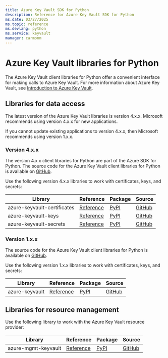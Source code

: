 ```yaml
---
title: Azure Key Vault SDK for Python
description: Reference for Azure Key Vault SDK for Python
ms.date: 03/27/2025
ms.topic: reference
ms.devlang: python
ms.service: keyvault
manager: carmonm
---
```

# Azure Key Vault libraries for Python

The Azure Key Vault client libraries for Python offer a convenient interface for making calls to Azure Key Vault. For more information about Azure Key Vault, see [Introduction to Azure Key Vault](https://docs.microsoft.com/azure/key-vault/general/overview).

## Libraries for data access

The latest version of the Azure Key Vault libraries is version 4.x.x. Microsoft recommends using version 4.x.x for new applications.

If you cannot update existing applications to version 4.x.x, then Microsoft recommends using version 1.x.x.

### Version 4.x.x

The version 4.x.x client libraries for Python are part of the Azure SDK for Python. The source code for the Azure Key Vault client libraries for Python is available on [GitHub](https://github.com/Azure/azure-sdk-for-python/tree/master/sdk/keyvault).

Use the following version 4.x.x libraries to work with certificates, keys, and secrets:

| Library | Reference | Package | Source |
|----------------------------------------|-------------------------------------------------------------|-----------------------------------------------------------------------------|---------------------------------------------------------------------------------------------------------------------|
|    azure-keyvault-certificates   |    [Reference](keyvault-certificates-readme)    |    [PyPI](https://pypi.org/project/azure-keyvault-certificates/)    |    [GitHub](https://github.com/Azure/azure-sdk-for-python/tree/master/sdk/keyvault/azure-keyvault-certificates)    |
|    azure-keyvault-keys    |    [Reference](keyvault-keys-readme)    |    [PyPI](https://pypi.org/project/azure-keyvault-keys/)    |    [GitHub](https://github.com/Azure/azure-sdk-for-python/tree/master/sdk/keyvault/azure-keyvault-keys)    |
|    azure-keyvault-secrets    |    [Reference](keyvault-secrets-readme)    |    [PyPI](https://pypi.org/project/azure-keyvault-secrets/)    |    [GitHub](https://github.com/Azure/azure-sdk-for-python/tree/master/sdk/keyvault/azure-keyvault-secrets)    |

### Version 1.x.x

The source code for the Azure Key Vault client libraries for Python is available on [GitHub](https://github.com/Azure/azure-sdk-for-python/tree/azure-keyvault_1.1.0/azure-keyvault).

Use the following version 1.x.x libraries to work with certificates, keys, and secrets:

| Library | Reference | Package | Source |
|----------------------------------------|-------------------------------------------------------------|-----------------------------------------------------------------------------|---------------------------------------------------------------------------------------------------------------------|
|    azure-keyvault   |    [Reference](https://docs.microsoft.com/python/api/overview/azure/keyvault?view=azure-python-previous)    |    [PyPI](https://pypi.org/project/azure-keyvault/1.1.0/)    |    [GitHub](https://github.com/Azure/azure-sdk-for-python/tree/azure-keyvault_1.1.0/azure-keyvault)    |

## Libraries for resource management

Use the following library to work with the Azure Key Vault resource provider:

|    Library    |    Reference    |    Package    |    Source    |
|------------------------------------------|-------------------------------------------------------------------|-----------------------------------------------------------------------------------|-----------------------------------------------------------------------------------------------------------------------|
|    azure-mgmt-keyvault    |    [Reference](/python/api/overview/azure/mgmt-keyvault-readme)    |    [PyPI](https://pypi.org/project/azure-mgmt-keyvault/)    |    [GitHub](https://github.com/Azure/azure-sdk-for-python/tree/master/sdk/keyvault/azure-mgmt-keyvault)    |